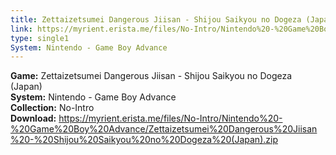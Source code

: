 ```yaml
---
title: Zettaizetsumei Dangerous Jiisan - Shijou Saikyou no Dogeza (Japan)
link: https://myrient.erista.me/files/No-Intro/Nintendo%20-%20Game%20Boy%20Advance/Zettaizetsumei%20Dangerous%20Jiisan%20-%20Shijou%20Saikyou%20no%20Dogeza%20(Japan).zip
type: single1
System: Nintendo - Game Boy Advance
---
```

<b>Game:</b> Zettaizetsumei Dangerous Jiisan - Shijou Saikyou no Dogeza (Japan)<br>
<b>System:</b> Nintendo - Game Boy Advance<br>
<b>Collection:</b> No-Intro<br>
<b>Download:</b> https://myrient.erista.me/files/No-Intro/Nintendo%20-%20Game%20Boy%20Advance/Zettaizetsumei%20Dangerous%20Jiisan%20-%20Shijou%20Saikyou%20no%20Dogeza%20(Japan).zip